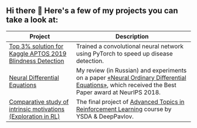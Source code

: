 ## Hi there 👋  Here's a few of my projects you can take a look at:

| Project | Description |
| ------- | --------------|
| [Top 3% solution for Kaggle APTOS 2019 Blindness Detection](https://github.com/MamatShamshiev/Kaggle-APTOS-2019-Blindness-Detection) | Trained a convolutional neural network using PyTorch to speed up disease detection. |
| [Neural Differential Equations](https://github.com/MamatShamshiev/Neural_Differential_Equations) | My review (in Russian) and experiments on a paper [«Neural Ordinary Differential Equations»](https://arxiv.org/pdf/1806.07366.pdf), which received the Best Paper award at NeurIPS 2018. |
| [Comparative study of intrinsic motivations (Exploration in RL)](https://github.com/vlad-filin/spinningup_curiousity) | The final project of [Advanced Topics in Reinforcement Learning](http://deeppavlov.ai/rl_course_2020#!/tab/168247558-2) course by YSDA & DeepPavlov. |

